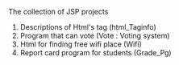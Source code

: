 The collection of JSP projects

1. Descriptions of Html's tag (html_Taginfo)
2. Program that can vote (Vote : Voting system)
3. Html for finding free wifi place (Wifi)
4. Report card program for students (Grade_Pg)
